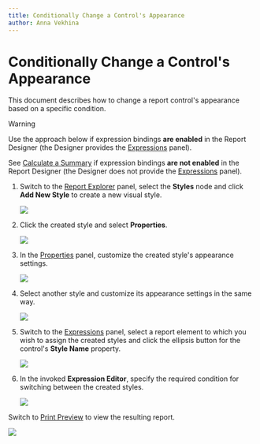 ```yaml
---
title: Conditionally Change a Control's Appearance
author: Anna Vekhina
---
```

# Conditionally Change a Control's Appearance

This document describes how to change a report control's appearance based on a specific condition.

> [!Warning]
> Use the approach below if expression bindings **are enabled** in the Report Designer (the Designer provides the [Expressions](../../report-designer-tools/ui-panels/expressions-panel.md) panel).
>
> See [Calculate a Summary](../shape-data-data-bindings/calculate-a-summary.md) if expression bindings **are not enabled** in the Report Designer (the Designer does not provide the [Expressions](../../report-designer-tools/ui-panels/expressions-panel.md) panel).

1. Switch to the [Report Explorer](../../report-designer-tools/ui-panels/report-explorer.md) panel, select the **Styles** node and click **Add New Style** to create a new visual style.
	
	![](../../../../images/eurd-web-shaping-create-new-report-style.png)

2. Click the created style and select **Properties**.
	
	![](../../../../images/eurd-web-edit-style.png)

3. In the [Properties](../../report-designer-tools/ui-panels/properties-panel.md) panel, customize the created style's appearance settings.
	
	![](../../../../images/eurd-web-shaping-customize-style-settings.png)

4. Select another style and customize its appearance settings in the same way.
	
	![](../../../../images/eurd-web-shaping-cloned-style-settings.png)

5. Switch to the [Expressions](../../report-designer-tools/ui-panels/expressions-panel.md) panel, select a report element to which you wish to assign the created styles and click the ellipsis button for the control's **Style Name** property.
	
	![](../../../../images/eurd-web-shaping-style-name-expression-property.png)

6. In the invoked **Expression Editor**, specify the required condition for switching between the created styles.
	
	![](../../../../images/eurd-web-shaping-style-condition-expression.png)

Switch to [Print Preview](../../preview-print-and-export-reports.md) to view the resulting report.

![](../../../../images/eurd-web-shaping-change-appearance-result.png)